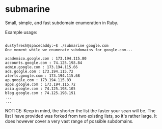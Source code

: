 submarine
=========

Small, simple, and fast subdomain enumeration in Ruby.

Example usage:
<pre><code>
dustyfresh@spacecaddy:~$ ./submarine google.com
One moment while we enumerate subdomains for google.com...

academico.google.com : 173.194.115.80
accounts.google.com : 74.125.198.84
admin.google.com : 173.194.115.66
ads.google.com : 173.194.115.72
alerts.google.com : 173.194.115.68
ap.google.com : 173.194.115.83
apps.google.com : 173.194.115.72
asia.google.com : 74.125.198.105
blog.google.com : 74.125.198.191
...
...
</code></pre>

NOTICE:
Keep in mind, the shorter the list the faster your scan will be. The list I have provided
was forked from two existing lists, so it's rather large. It does however cover a very
vast range of possible subdomains.
